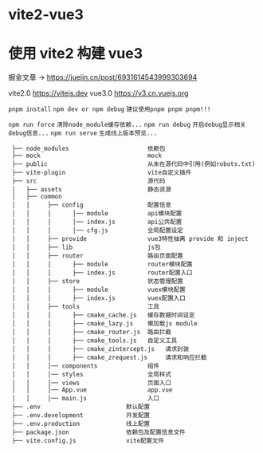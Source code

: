 # vite2-vue3

# 使用 vite2 构建 vue3

掘金文章 -> <https://juejin.cn/post/6931614543999303694>

vite2.0 <https://vitejs.dev> vue3.0 <https://v3.cn.vuejs.org>

`pnpm install` `npm dev or npm debug` `建议使用pnpm pnpm pnpm!!!`

`npm run force` `清除node_module缓存依赖...`
`npm run debug` `开启debug显示相关debug信息...`
`npm run serve` `生成线上版本预览...`

```
 ├── node_modules                      依赖包
 ├── mock                              mock
 ├── public                            从未在源代码中引用(例如robots.txt)
 ├── vite-plugin                       vite自定义插件
 ├── src                               源代码
 │   ├── assets                        静态资源
 │   ├── common
 │   │     ├── config                  配置信息
 │   │     │      │── module           api模块配置
 │   │     │      │── index.js         api公共配置
 │   │     │      │── cfg.js           全局配置设定
 │   │     ├── provide                 vue3特性抽离 provide 和 inject
 │   │     ├── lib                     js包
 │   │     ├── router                  路由页面配置
 │   │     │      ├── module           router模块配置
 │   │     │      ├── index.js         router配置入口
 │   │     ├── store                   状态管理配置
 │   │     │      ├── module           vuex模块配置
 │   │     │      ├── index.js         vuex配置入口
 │   │     ├── tools                   工具
 │   │     │      ├── cmake_cache.js   缓存数据时间设定
 │   │     │      ├── cmake_lazy.js    懒加载js module
 │   │     │      ├── cmake_router.js  路由拦截
 │   │     │      ├── cmake_tools.js   自定义工具
 │   │     │      ├── cmake_zintercept.js   请求封装
 │   │     │      ├── cmake_zrequest.js     请求和响应拦截
 │   │     │── components              组件
 │   │     │── styles                  全局样式
 │   │     │── views                   页面入口
 │   │     │── App.vue                 app.vue
 │   │     │── main.js                 入口
 ├── .env                        默认配置
 ├── .env.development            开发配置
 ├── .env.production             线上配置
 ├── package.json                依赖包及配置信息文件
 ├── vite.config.js              vite配置文件
```
